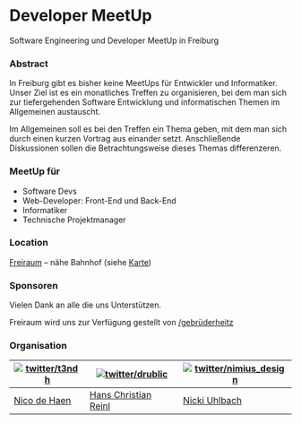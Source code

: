 # Developer MeetUp

Software Engineering und Developer MeetUp in Freiburg

### Abstract

In Freiburg gibt es bisher keine MeetUps für Entwickler und Informatiker. Unser
Ziel ist es ein monatliches Treffen zu organisieren, bei dem man sich zur
tiefergehenden Software Entwicklung und informatischen Themen im Allgemeinen
austauscht.

Im Allgemeinen soll es bei den Treffen ein Thema geben, mit dem man sich durch
einen kurzen Vortrag aus einander setzt. Anschließende Diskussionen sollen die
Betrachtungsweise dieses Themas differenzeren.


### MeetUp für

* Software Devs
* Web-Developer: Front-End und Back-End
* Informatiker
* Technische Projektmanager


### Location
[Freiraum](http://freiraumfreiburg.de/) – nähe Bahnhof (siehe
[Karte](map.geojson))


### Sponsoren

Vielen Dank an alle die uns Unterstützen.

Freiraum wird uns zur Verfügung gestellt von
[/gebrüderheitz](http://gebruederheitz.de/)


### Organisation

| [![twitter/t3ndh](https://twitter.com/api/users/profile_image/t3ndh?size=bigger)](https://twitter.com/t3ndh "Folge @t3ndh auf Twitter") | [![twitter/drublic](https://twitter.com/api/users/profile_image/drublic?size=bigger)](https://twitter.com/drublic "Folge @drublic auf Twitter") | [![twitter/nimius_design](https://twitter.com/api/users/profile_image/nimius_design?size=bigger)](https://twitter.com/nimius_design "Folge @nimius_design auf Twitter") |
|---|---|---|
| [Nico de Haen](http://www.ndh-websolutions.de/) | [Hans Christian Reinl](http://drublic.de/) | [Nicki Uhlbach](http://nimius.net/) |
